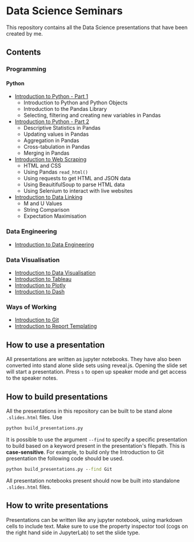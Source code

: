 # Data Science Seminars 

This repository contains all the Data Science presentations that have been created by me. 

## Contents

### Programming 

#### Python 

- [Introduction to Python - Part 1](<./Introduction to Python/Introduction to Python Part 1.ipynb>)
    - Introduction to Python and Python Objects
    - Introduction to the Pandas Library
    - Selecting, filtering and creating new variables in Pandas
- [Introduction to Python - Part 2](<./Introduction to Python/Introduction to Python Part 2.ipynb>)
    - Descriptive Statistics in Pandas
    - Updating values in Pandas
    - Aggregation in Pandas
    - Cross-tabulation in Pandas
    - Merging in Pandas
- [Introduction to Web Scraping](<./Introduction to Web Scraping/Introduction to Web Scraping.ipynb>)
    - HTML and CSS 
    - Using Pandas `read_html()`
    - Using requests to get HTML and JSON data
    - Using BeauitifulSoup to parse HTML data
    - Using Selenium to interact with live websites
- [Introduction to Data Linking](<./Introduction to Data Linking/Introduction to Data Linking.ipynb>)
    - M and U Values
    - String Comparison
    - Expectation Maximisation


### Data Engineering 

- [Introduction to Data Engineering](<./Introduction to Data Engineering/Introduction to Data Engineering.ipynb>)

### Data Visualisation 

- [Introduction to Data Visualisation](<./Introduction to Data Visualisation/Introduction to Data Visualisation.ipynb>)
- [Introduction to Tableau](<./Introduction to Tableau/Introduction to Tableau.ipynb>)
- [Introduction to Plotly](<./Introduction to Plotly/Introduction to Plotly.ipynb>)
- [Introduction to Dash](<./Introduction to Dash/Introduction to Dash.ipynb>)

### Ways of Working 

- [Introduction to Git](<./Introduction to Git/Introduction to Git.ipynb>)
- [Introduction to Report Templating](<./Introduction to Plotly/Introduction to Report Templating.ipynb>)

## How to use a presentation 

All presentations are written as jupyter notebooks. They have also been converted into stand alone slide sets using reveal.js. Opening the slide set will start a presentation. Press `s` to open up speaker mode and get access to the speaker notes.  

## How to build presentations 

All the presentations in this repository can be built to be stand alone `.slides.html` files. Use 

```cmd
python build_presentations.py
```

It is possible to use the argument `--find` to specify a specific presentation to build based on a keyword present in the presentation's filepath. This is **case-sensitive**. For example, to build only the Introduction to Git presentation the following code should be used. 

```cmd
python build_presentations.py --find Git
```

All presentation notebooks present should now be built into standalone `.slides.html` files. 

## How to write presentations 

Presentations can be written like any jupyter notebook, using markdown cells to include text. Make sure to use the property inspector tool (cogs on the right hand side in JupyterLab) to set the slide type.
